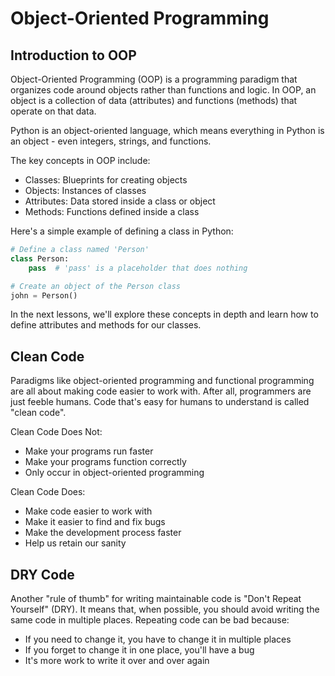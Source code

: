 # Object-Oriented Programming

## Introduction to OOP

Object-Oriented Programming (OOP) is a programming paradigm that organizes code around objects rather than functions and logic. In OOP, an object is a collection of data (attributes) and functions (methods) that operate on that data.

Python is an object-oriented language, which means everything in Python is an object - even integers, strings, and functions.

The key concepts in OOP include:

- Classes: Blueprints for creating objects
- Objects: Instances of classes
- Attributes: Data stored inside a class or object
- Methods: Functions defined inside a class

Here's a simple example of defining a class in Python:
```python
# Define a class named 'Person'
class Person:
    pass  # 'pass' is a placeholder that does nothing

# Create an object of the Person class
john = Person()
```
In the next lessons, we'll explore these concepts in depth and learn how to define attributes and methods for our classes.

## Clean Code

Paradigms like object-oriented programming and functional programming are all about making code easier to work with. After all, programmers are just feeble humans. Code that's easy for humans to understand is called "clean code".

Clean Code Does Not:
- Make your programs run faster
- Make your programs function correctly
- Only occur in object-oriented programming

Clean Code Does:
- Make code easier to work with
- Make it easier to find and fix bugs
- Make the development process faster
- Help us retain our sanity

## DRY Code

Another "rule of thumb" for writing maintainable code is "Don't Repeat Yourself" (DRY). It means that, when possible, you should avoid writing the same code in multiple places. Repeating code can be bad because:

- If you need to change it, you have to change it in multiple places
- If you forget to change it in one place, you'll have a bug
- It's more work to write it over and over again
